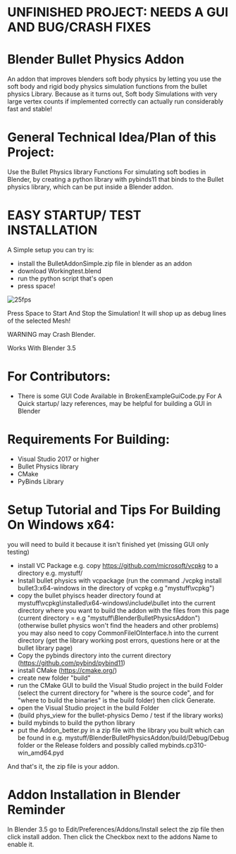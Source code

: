 # UNFINISHED PROJECT: NEEDS A GUI AND BUG/CRASH FIXES
# Blender Bullet Physics Addon
An addon that improves blenders soft body physics by letting you use the soft body and rigid body physics simulation functions from the bullet physics Library.
Because as it turns out, Soft body Simulations with very large vertex counts if implemented correctly can actually run considerably fast and stable!

# General Technical Idea/Plan of this Project:
Use the Bullet Physics library Functions For simulating soft bodies in Blender, by creating a python library with pybinds11 that binds to the Bullet physics library, which can be put inside a Blender addon.

# EASY STARTUP/ TEST INSTALLATION
A Simple setup you can try is:
- install the BulletAddonSimple.zip file in blender as an addon
- download Workingtest.blend
- run the python script that's open
- press space!

![25fps](https://github.com/ENR813/BlenderBulletPhysicsAddon/assets/50517527/7126508f-ab43-4b2c-9224-b066e387fceb)

Press Space to Start And Stop the Simulation! It will shop up as debug lines of the selected Mesh!

WARNING may Crash Blender.

Works With Blender 3.5

# For Contributors:
- There is some GUI Code Available in BrokenExampleGuiCode.py For A Quick startup/ lazy references, may be helpful for building a GUI in Blender 

# Requirements For Building:
- Visual Studio 2017 or higher
- Bullet Physics library
- CMake
- PyBinds Library
# Setup Tutorial and Tips For Building On Windows x64:
you will need to build it because it isn't finished yet (missing GUI only testing)
- install VC Package e.g. copy https://github.com/microsoft/vcpkg to a directory e.g. mystuff/
- Install bullet physics with vcpackage (run the command ./vcpkg install bullet3:x64-windows in the directory of vcpkg e.g "mystuff\vcpkg\")
- copy the bullet phyiscs header directory found at mystuff\vcpkg\installed\x64-windows\include\bullet into the current directory where you want to build the addon with the files from this page (current directory = e.g "mystuff\BlenderBulletPhysicsAddon\")
  (otherwise bullet physics won't find the headers and other problems) 
  you may also need to copy CommonFileIOInterface.h into the current directory
  (get the library working post errors, questions here or at the bullet library page)
- Copy the pybinds directory into the current directory (https://github.com/pybind/pybind11)
- install CMake (https://cmake.org/)
- create new folder "build"
- run the CMake GUI to build the Visual Studio project in the build Folder (select the current directory for "where is the source code", and for "where to build the binaries" is the build folder) then click Generate.
- open the Visual Studio project in the build Folder
- (build phys_view for the bullet-physics Demo / test if the library works)
- build mybinds to build the python library
- put the Addon_better.py in a zip file with the library you built which can be found in e.g. mystuff/BlenderBulletPhysicsAddon/build/Debug/Debug folder or the Release folders and possibly called mybinds.cp310-win_amd64.pyd

And that's it, the zip file is your addon.

# Addon Installation in Blender Reminder
In Blender 3.5 go to Edit/Preferences/Addons/Install select the zip file then click install addon. Then click the Checkbox next to the addons Name to enable it.
